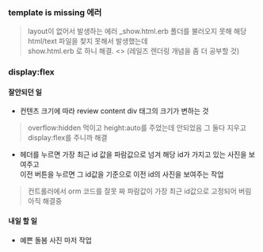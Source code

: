 ### template is missing 에러 
> layout이 없어서 발생하는 에러 
> _show.html.erb 폴더를 불러오지 못해 해당 html/text 파일을 찾지 못해서 발생했는데 <br>
  show.html.erb 로 하니 해결. <>
  (레일즈 렌더링 개념을 좀 더 공부할 것)
  
  
### display:flex

#### 잘안되던 일 
- 컨텐츠 크기에 따라 review content div 태그의 크기가 변하는 것 
> overflow:hidden 먹이고 height:auto를 주었는데 안되었음 
> 그 둘다 지우고 display:flex를 주니까 해결 

- 헤더를 누르면 가장 최근 id 값을 파람값으로 넘겨 해당 id가 가지고 있는 사진을 보여주고 <br>
  이전 버튼을 누르면 그 id값을 기준으로 이전 id의 사진을 보여주는 작업 
> 컨트롤러에서 orm 코드를 잘못 짜 파람값이 가장 최근 id값으로 고정되어 버림 
> 아직 해결중


#### 내일 할 일
- 예쁜 돌봄 사진 마저 작업
